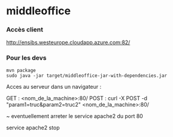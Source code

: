 # middleoffice


### Accès client

http://ensibs.westeurope.cloudapp.azure.com:82/


### Pour les devs

    mvn package
    sudo java -jar target/middleoffice-jar-with-dependencies.jar

Acces au serveur dans un navigateur :

GET : <nom_de_la_machine>:80/
POST : curl -X POST -d "param1=truc&param2=truc2" <nom_de_la_machine>:80/

~ eventuellement arreter le service apache2 du port 80

service apache2 stop

